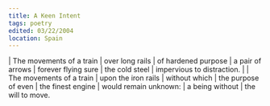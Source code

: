 ```yaml
---
title: A Keen Intent
tags: poetry
edited: 03/22/2004
location: Spain
---
```


| The movements of a train
| over long rails
| of hardened purpose
| a pair of arrows
| forever flying sure
| the cold steel
| impervious to distraction.
|
| The movements of a train
| upon the iron rails
| without which
| the purpose of even
| the finest engine
| would remain unknown:
| a being without
| the will to move.

